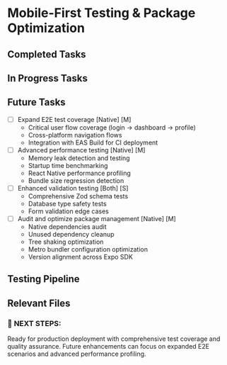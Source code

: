 # Mobile-First Testing & Package Optimization

## Completed Tasks

## In Progress Tasks

## Future Tasks
- [ ] Expand E2E test coverage [Native] [M]
  - Critical user flow coverage (login → dashboard → profile)
  - Cross-platform navigation flows
  - Integration with EAS Build for CI deployment
- [ ] Advanced performance testing [Native] [M]
  - Memory leak detection and testing
  - Startup time benchmarking
  - React Native performance profiling
  - Bundle size regression detection
- [ ] Enhanced validation testing [Both] [S]
  - Comprehensive Zod schema tests
  - Database type safety tests
  - Form validation edge cases
- [ ] Audit and optimize package management [Native] [M]
  - Native dependencies audit
  - Unused dependency cleanup
  - Tree shaking optimization
  - Metro bundler configuration optimization
  - Version alignment across Expo SDK

## Testing Pipeline

## Relevant Files 


### 🔄 **NEXT STEPS:**
Ready for production deployment with comprehensive test coverage and quality assurance. Future enhancements can focus on expanded E2E scenarios and advanced performance profiling.
